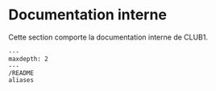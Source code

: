 Documentation interne
=====================

Cette section comporte la documentation interne de CLUB1.

```{toctree}
---
maxdepth: 2
---
/README
aliases
```
